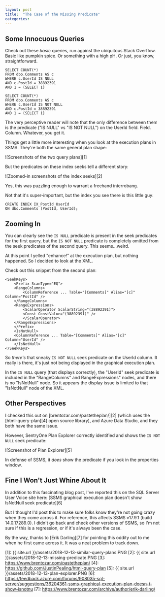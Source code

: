 ```yaml
---
layout: post
title:  "The Case of the Missing Predicate"
categories: 
---
```


## Some Innocuous Queries

Check out these _basic_ queries, run against the ubiquitous Stack Overflow.  Basic like pumpkin spice.  Or something with a high pH.  Or just, you know, straightforward.

    SELECT COUNT(*)
    FROM dbo.Comments AS c
    WHERE c.UserId IS NULL
    AND c.PostId = 38892391
    AND 1 = (SELECT 1)

    SELECT COUNT(*)
    FROM dbo.Comments AS c
    WHERE c.UserId IS NOT NULL
    AND c.PostId = 38892391
    AND 1 = (SELECT 1)

The very perceptive reader will note that the only difference between them is the predicate ("IS NULL" vs "IS NOT NULL") on the UserId field.  Field.  Column.  Whatever, you get it.

Things get a little more interesting when you look at the execution plans in SSMS.  They're both the same general plan shape:

![Screenshots of the two query plans][1]

But the predicates on these index seeks tell a different story:

![Zoomed-in screenshots of the index seeks][2]

Yes, this was puzzling enough to warrant a freehand interrobang.

Not that it's super-important, but the index you see there is this little guy:

    CREATE INDEX IX_PostId_UserId
    ON dbo.Comments (PostId, UserId);

## Zooming In

You can clearly see the `IS NULL` predicate is present in the seek predicates for the first query, but the `IS NOT NULL` predicate is completely omitted from the seek predicates of the second query.  This seems...weird.

At this point I yelled "enhance!" at the execution plan, but nothing happened.  So I decided to look at the XML.  

Check out this snippet from the second plan:

    <SeekKeys>
        <Prefix ScanType="EQ">
        <RangeColumns>
            <ColumnReference ... Table="[Comments]" Alias="[c]" Column="PostId" />
        </RangeColumns>
        <RangeExpressions>
            <ScalarOperator ScalarString="(38892391)">
            <Const ConstValue="(38892391)" />
            </ScalarOperator>
        </RangeExpressions>
        </Prefix>
        <IsNotNull>
        <ColumnReference ... Table="[Comments]" Alias="[c]" Column="UserId" />
        </IsNotNull>
    </SeekKeys>

So _there's_ that sneaky `IS NOT NULL` seek predicate on the UserId column.  It really is there, it's just not being displayed in the graphical execution plan.

In the `IS NULL` query (that displays correctly), the "UserId" seek predicate is included in the "RangeColumns" and RangeExpressions" nodes, and there is no "IsNotNull" node.  So it appears the display issue is limited to that "IsNotNull" node of the XML.

## Other Perspectives

I checked this out on [brentozar.com/pastetheplan/][2] (which uses the [html-query-plan][4] open source library), and Azure Data Studio, and they both have the same issue.

However, SentryOne Plan Explorer correctly identified and shows the `IS NOT NULL` seek predicate:

![Screenshot of Plan Explorer][5]

In defense of SSMS, it _does_ show the predicate if you look in the properties window.

## Fine I Won't Just Whine About It

In addition to this fascinating blog post, I've reported this on the SQL Server User Voice site here: [SSMS graphical execution plan doesn't show IsNotNull seek predicate][6]

But I thought I'd post this to make sure folks know they're not going crazy when they come across it.  For reference, this affects SSMS v17.9.1 (build 14.0.17289.0).  I didn't go back and check other versions of SSMS, so I'm not sure if this is a regression, or if it's always been the case.

By the way, thanks to [Erik Darling][7] for pointing this oddity out to me when he first came across it.  It was a neat problem to track down.

[1]: {{ site.url }}/assets/2018-12-13-similar-query-plans.PNG
[2]: {{ site.url }}/assets/2018-12-13-missing-predicate.PNG
[3]: https://www.brentozar.com/pastetheplan/
[4]: https://github.com/JustinPealing/html-query-plan
[5]: {{ site.url }}/assets/2018-12-13-plan-explorer.PNG
[6]: https://feedback.azure.com/forums/908035-sql-server/suggestions/36204361-ssms-graphical-execution-plan-doesn-t-show-isnotnu
[7]: https://www.brentozar.com/archive/author/erik-darling/